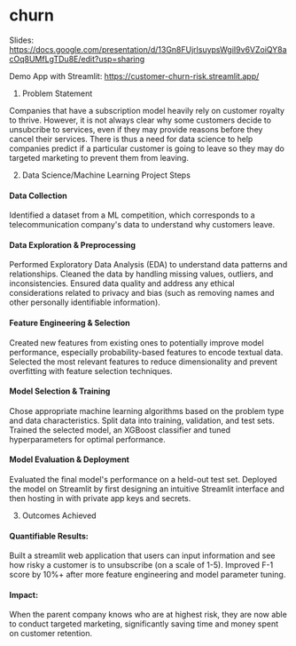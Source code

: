 # churn

Slides: https://docs.google.com/presentation/d/13Gn8FUjrlsuypsWgiI9v6VZoiQY8acOq8UMfLgTDu8E/edit?usp=sharing

Demo App with Streamlit: https://customer-churn-risk.streamlit.app/

1. Problem Statement

Companies that have a subscription model heavily rely on customer royalty to thrive. However, it is not always clear why some customers decide to unsubcribe to services, even if they may provide reasons before they cancel their services. There is thus a need for data science to help companies predict if a particular customer is going to leave so they may do targeted marketing to prevent them from leaving. 

2. Data Science/Machine Learning Project Steps

#### Data Collection

Identified a dataset from a ML competition, which corresponds to a telecommunication company's data to understand why customers leave.

#### Data Exploration & Preprocessing

Performed Exploratory Data Analysis (EDA) to understand data patterns and relationships.
Cleaned the data by handling missing values, outliers, and inconsistencies.
Ensured data quality and address any ethical considerations related to privacy and bias (such as removing names and other personally identifiable information).

#### Feature Engineering & Selection

Created new features from existing ones to potentially improve model performance, especially probability-based features to encode textual data.
Selected the most relevant features to reduce dimensionality and prevent overfitting with feature selection techniques. 

#### Model Selection & Training

Chose appropriate machine learning algorithms based on the problem type and data characteristics.
Split data into training, validation, and test sets.
Trained the selected model, an XGBoost classifier and tuned hyperparameters for optimal performance.

#### Model Evaluation & Deployment

Evaluated the final model's performance on a held-out test set.
Deployed the model on Streamlit by first designing an intuitive Streamlit interface and then hosting in with private app keys and secrets.

3. Outcomes Achieved

#### Quantifiable Results:

Built a streamlit web application that users can input information and see how risky a customer is to unsubscribe (on a scale of 1-5). Improved F-1 score by 10%+ after more feature engineering and model parameter tuning. 

#### Impact:

When the parent company knows who are at highest risk, they are now able to conduct targeted marketing, significantly saving time and money spent on customer retention.

